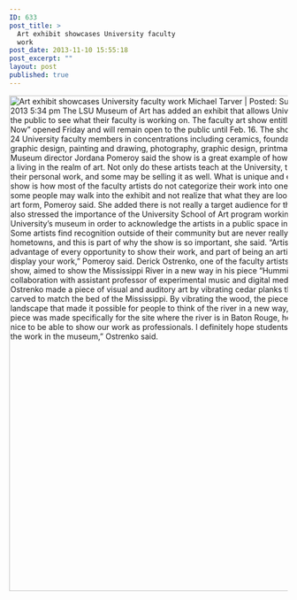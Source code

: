 ```yaml
---
ID: 633
post_title: >
  Art exhibit showcases University faculty
  work
post_date: 2013-11-10 15:55:18
post_excerpt: ""
layout: post
published: true
---
```

<a href="/uploads/2013/11/Art-exhibit-showcases-University-faculty-work-lsureveille.com-Administration.png"><img class="alignnone size-large wp-image-640" alt="
Art exhibit showcases University faculty work
Michael Tarver | Posted: Sunday, November 10, 2013 5:34 pm
The LSU Museum of Art has added an exhibit that allows University students and the public to see what their faculty is working on.
The faculty art show entitled “Right Here, Now” opened Friday and will remain open to the public until Feb. 16. The show pulls work from 24 University faculty members in concentrations including ceramics, foundations, digital art, graphic design, painting and drawing, photography, graphic design, printmaking and sculptures.
Museum director Jordana Pomeroy said the show is a great example of how an artist can make a living in the realm of art. Not only do these artists teach at the University, they are displaying their personal work, and some may be selling it as well.
What is unique and exciting about the show is how most of the faculty artists do not categorize their work into one genre of art — some people may walk into the exhibit and not realize that what they are looking at is in fact an art form, Pomeroy said. She added there is not really a target audience for this show.
Pomeroy also stressed the importance of the University School of Art program working with the University’s museum in order to acknowledge the artists in a public space in the community. Some artists find recognition outside of their community but are never really noticed in their hometowns, and this is part of why the show is so important, she said.
“Artists have to take advantage of every opportunity to show their work, and part of being an artist is how you display your work,” Pomeroy said.
Derick Ostrenko, one of the faculty artists featured in the show, aimed to show the Mississippi River in a new way in his piece “Humming Mississippi.” In collaboration with assistant professor of experimental music and digital media, Jesse Allison, Ostrenko made a piece of visual and auditory art by vibrating cedar planks that had been carved to match the bed of the Mississippi.
By vibrating the wood, the piece created a sonic landscape that made it possible for people to think of the river in a new way, Ostrenko said. The piece was made specifically for the site where the river is in Baton Rouge, he said.
“It is really nice to be able to show our work as professionals. I definitely hope students will be inspired by the work in the museum,” Ostrenko said." src="/uploads/2013/11/Art-exhibit-showcases-University-faculty-work-lsureveille.com-Administration-731x1024.png" width="640" height="896" /></a>